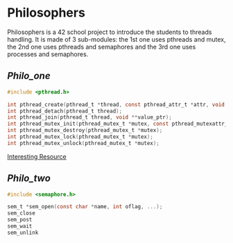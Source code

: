 # Philosophers

Philosophers is a 42 school project to introduce the students to threads handling.
It is made of 3 sub-modules: the 1st one uses pthreads and mutex, the 2nd one uses pthreads and semaphores and the 3rd one uses processes and semaphores.

## ___Philo_one___

```C
#include <pthread.h>

int pthread_create(pthread_t *thread, const pthread_attr_t *attr, void *(*start_routine)(void *), void *arg);
int pthread_detach(pthread_t thread);
int pthread_join(pthread_t thread, void **value_ptr);
int pthread_mutex_init(pthread_mutex_t *mutex, const pthread_mutexattr_t *attr);
int pthread_mutex_destroy(pthread_mutex_t *mutex);
int pthread_mutex_lock(pthread_mutex_t *mutex);
int pthread_mutex_unlock(pthread_mutex_t *mutex);
```

[Interesting Resource](https://www.youtube.com/watch?v=7U3Eo0ynmHo)

## ___Philo_two___

```C
#include <semaphore.h>

sem_t *sem_open(const char *name, int oflag, ...);
sem_close
sem_post
sem_wait
sem_unlink
```
